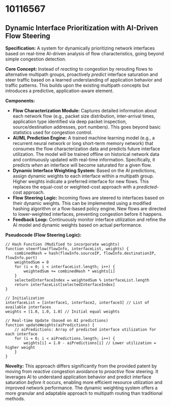 # 10116567

## Dynamic Interface Prioritization with AI-Driven Flow Steering

**Specification:** A system for dynamically prioritizing network interfaces based on real-time AI-driven analysis of flow characteristics, going beyond simple congestion detection.

**Core Concept:**  Instead of *reacting* to congestion by rerouting flows to alternative multipath groups, proactively *predict* interface saturation and steer traffic based on a learned understanding of application behavior and traffic patterns. This builds upon the existing multipath concepts but introduces a predictive, application-aware element.

**Components:**

*   **Flow Characterization Module:** Captures detailed information about each network flow (e.g., packet size distribution, inter-arrival times, application type identified via deep packet inspection, source/destination addresses, port numbers). This goes beyond basic statistics used for congestion control.
*   **AI/ML Prediction Engine:**  A trained machine learning model (e.g., a recurrent neural network or long short-term memory network) that consumes the flow characterization data and predicts future interface utilization.  The model will be trained offline on historical network data and continuously updated with real-time information.  Specifically, it predicts *when* an interface will become saturated for a given flow.
*   **Dynamic Interface Weighting System:** Based on the AI predictions, assign dynamic weights to each interface within a multipath group.  Higher weights indicate a preferred interface for new flows. This replaces the equal-cost or weighted-cost approach with a *predicted*-cost approach.
*   **Flow Steering Logic:**  Incoming flows are steered to interfaces based on their dynamic weights. This can be implemented using a modified hashing algorithm or a flow-based policy engine.  New flows are directed to lower-weighted interfaces, preventing congestion before it happens.
*   **Feedback Loop:** Continuously monitor interface utilization and refine the AI model and dynamic weights based on actual performance.

**Pseudocode (Flow Steering Logic):**

```
// Hash Function (Modified to incorporate weights)
function steerFlow(flowInfo, interfaceList, weights) {
    combinedHash = hash(flowInfo.sourceIP, flowInfo.destinationIP, flowInfo.port)
    weightedSum = 0
    for (i = 0; i < interfaceList.length; i++) {
        weightedSum += combinedHash * weights[i]
    }
    selectedInterfaceIndex = weightedSum % interfaceList.length
    return interfaceList[selectedInterfaceIndex]
}

// Initialization
interfaceList = [interface1, interface2, interface3] // List of available interfaces
weights = [1.0, 1.0, 1.0] // Initial equal weights

// Real-time Update (based on AI predictions)
function updateWeights(aiPredictions) {
    // aiPredictions: Array of predicted interface utilization for each interface
    for (i = 0; i < aiPredictions.length; i++) {
        weights[i] = 1.0 - aiPredictions[i] // Lower utilization = higher weight
    }
}
```

**Novelty:** This approach differs significantly from the provided patent by moving from *reactive* congestion avoidance to *proactive* flow steering. It leverages AI to understand application behavior and predict interface saturation *before* it occurs, enabling more efficient resource utilization and improved network performance. The dynamic weighting system offers a more granular and adaptable approach to multipath routing than traditional methods.